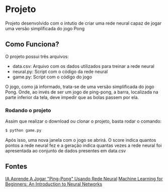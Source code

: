 # Projeto
Projeto desenvolvido com o intutio de criar uma rede neural 
capaz de jogar uma versão simplificada do jogo Pong

## Como Funciona?

O projeto possui três arquivos:

- data.csv: Arquivo com os dados utilizados para 
treinar a rede neural
- neural.py: Script com o código da rede neural 
- game.py: Script com o código do jogo

O jogo, como já informado, trata-se de uma versão 
simplificada do jogo Pong. Onde, ao invés de ser um jogo 
de ping-pong, a barra, localizada na parte inferior da tela, 
deve impedir que as bolas passem por ela.

### Rodando o projeto

Assim que realizar o download ou clonar o projeto, 
basta rodar o comando:

```bash
$ python game.py
```

Após isso, uma nova janela com o jogo se abrirá. 
O score indica quantos pontos a rede neural fez 
e a geração indica quantas vezes a rede neural foi 
apresentada ao conjunto de dados presentes em data.csv

## Fontes
[IA Aprende A Jogar "Ping-Pong" Usando Rede Neural](https://www.youtube.com/watch?v=ETn61j8kIaU)
[Machine Learning for Beginners: An Introduction to Neural Networks](https://victorzhou.com/blog/intro-to-neural-networks/)
